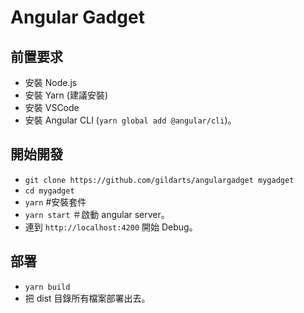 Angular Gadget
====

## 前置要求
* 安裝 Node.js
* 安裝 Yarn (建議安裝)
* 安裝 VSCode
* 安裝 Angular CLI (`yarn global add @angular/cli`)。

## 開始開發
* `git clone https://github.com/gildarts/angulargadget mygadget`
* `cd mygadget`
* `yarn` #安裝套件
* `yarn start` ＃啟動 angular server。
* 連到 `http://localhost:4200` 開始 Debug。

## 部署
* `yarn build`
* 把 dist 目錄所有檔案部署出去。
